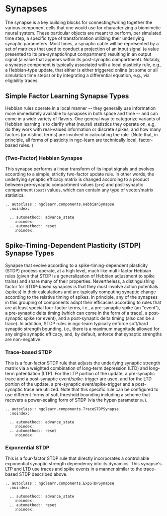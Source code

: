# Synapses

The synapse is a key building blocks for connecting/wiring together the various
component cells that one would use for characterizing a biomimetic neural system.
These particular objects are meant to perform, per simulated time step, a
specific type of transformation utilizing their underlying synaptic parameters.
Most times, a synaptic cable will be represented by a set of matrices that
used to conduct a projection of an input signal (a value presented to its
pre-synaptic/input compartment) resulting in an output signal (a value that
appears within its post-synaptic compartment). Notably, a synapse component is
typically associated with a local plasticity rule, e.g., a Hebbian-type
update, that either is either triggered online (at some or all simulation time
steps) or by integrating a differential equation, e.g., via eligibility traces.

## Simple Factor Learning Synapse Types

Hebbian rules operate in a local manner -- they generally use information more
immediately available to synapses in both space and time -- and can come in a
wide variety of flavors. One general way to categorize variants of Hebbian learning
is to clarify what (neural) statistics they operate on, e.g, do they work with
real-valued information or discrete spikes, and how many factors (or distinct
terms) are involved in calculating the rule. (Note that, in principle, all
forms of plasticity in ngc-learn are technically local, factor-based rules. )

### (Two-Factor) Hebbian Synapse

This synapse performs a linear transform of its input signals and evolves
according to a simple, strictly two-factor update rule. In other words, the
underlying synaptic efficacy matrix is changed according to a product between
pre-synaptic compartment values (`pre`) and post-synaptic compartment (`post`)
values, which can contain any type of vector/matrix statistics.

```{eval-rst}
.. autoclass:: ngclearn.components.HebbianSynapse
  :noindex:

  .. automethod:: advance_state
    :noindex:
  .. automethod:: reset
    :noindex:
```

## Spike-Timing-Dependent Plasticity (STDP) Synapse Types

Synapse that evolve according to a spike-timing-dependent plasticity (STDP)
process operate, at a high level, much like multi-factor Hebbian rules (given
that STDP is a generalization of Hebbian adjustment to spike trains) and share
many of their properties. Nevertheless, a distinguishing factor for STDP-based
synapses is that they must involve action potentials (spikes) in their
calculations and are typically computing synaptic change according to the
relative timing of spikes. In principle, any of the synapses in this grouping
of components adapt their efficacies according to rules that are at least special
four-factor terms, i.e., a pre-synaptic spike (an "event"), a pre-synaptic delta
timing (which can come in the form of a trace), a post-synaptic spike (or event),
and a post-synaptic delta timing (also can be a trace). In addition, STDP rules
in ngc-learn typically enforce soft/hard synaptic strength bounding, i.e., there
is a maximum magnitude allowed for any single synaptic efficacy, and, by default,
enforce that synaptic strengths are non-negative.

### Trace-based STDP

This is a four-factor STDP rule that adjusts the underlying synaptic strength
matrix via a weighted combination of long-term depression (LTD) and long-term
potentiation (LTP). For the LTP portion of the update, a pre-synaptic trace and
a post-synaptic event/spike-trigger are used, and for the LTD portion of the
update, a pre-synaptic event/spike-trigger and a post-synaptic trace are
utilized. Note that this specific rule can be configured to use different forms
of soft threshold bounding including a scheme that recovers a power-scaling
form of STDP (via the hyper-parameter `mu`).

```{eval-rst}
.. autoclass:: ngclearn.components.TraceSTDPSynapse
  :noindex:

  .. automethod:: advance_state
    :noindex:
  .. automethod:: reset
    :noindex:
```

### Exponential STDP

This is a four-factor STDP rule that directly incorporates a controllable
exponential synaptic strength dependency into its dynamics. This synapse's LTP
and LTD use traces and spike events in a manner similar to the trace-based STDP
described above.

```{eval-rst}
.. autoclass:: ngclearn.components.ExpSTDPSynapse
  :noindex:

  .. automethod:: advance_state
    :noindex:
  .. automethod:: reset
    :noindex:
```
